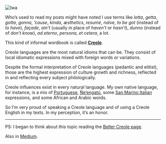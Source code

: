 ![Iwa](//cacilhas.info/img/iwa.png)

Who’s used to read my posts might have noted I use terms like _lotta_, _getta_, _gotta_, _gonna_, _’cause_, _kinda_, _æsthetics_, _resumé_, _naïve_, _to be got_ (instead of _to have_), _façade_, _ain’t_ (usually in place of _haven’t_ or _hasn’t_), _dunno_ (instead of _don’t know_), _ad eterno_, _persona_, _et cetera_, a lot.

This kind of informal wordbook is called [**Creole**](https://en.wikipedia.org/wiki/Creole_language).

Creole languages are the most natural idioms that can be. They consist of local idiomatic expressions mixed with foreign words or variations.

Despite the formal interpretation of Creole languages (pedantic and elitist), those are the highest expression of culture growth and richness, reflected in and reflecting every subject philologically.

Creole influences exist in every natural language. My own native language, for instance, is a mix of [Portuguese](https://theculturetrip.com/europe/portugal/articles/11-fascinating-facts-about-the-portuguese-language/), [Ñe’engatú](https://www.omniglot.com/writing/nheengatu.htm), some [San Marino Italian](https://www.britannica.com/place/San-Marino-republic-Europe) expressions, and some African and Arabic words.

So I’m very proud of speaking a Creole language and of using a Creole English in my texts. In my perception, it’s an honor.

* * *

PS: I began to think about this topic reading the [Belter Creole page](https://expanse.fandom.com/wiki/Belter_Creole).

Also in [Medium](https://cacilhas.medium.com/using-a-creole-idiom-28ef23281668).